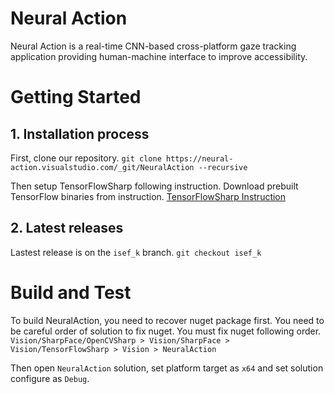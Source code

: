# Neural Action 

Neural Action is a real-time CNN-based cross-platform gaze tracking application providing human-machine interface to improve accessibility.

# Getting Started

## 1. Installation process

First, clone our repository.
`git clone https://neural-action.visualstudio.com/_git/NeuralAction --recursive`

Then setup TensorFlowSharp following instruction. Download prebuilt TensorFlow binaries from instruction.
[TensorFlowSharp Instruction](https://github.com/gmlwns2000/TensorFlowSharp)

## 2.	Latest releases
Lastest release is on the `isef_k` branch.
`git checkout isef_k`

# Build and Test

To build NeuralAction, you need to recover nuget package first. You need to be careful order of solution to fix nuget. You must fix nuget following order.
`Vision/SharpFace/OpenCVSharp > Vision/SharpFace > Vision/TensorFlowSharp > Vision > NeuralAction`

Then open `NeuralAction` solution, set platform target as `x64` and set solution configure as `Debug`.
